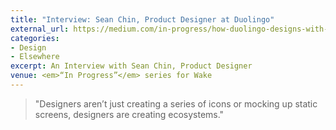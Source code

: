 ```yaml
---
title: "Interview: Sean Chin, Product Designer at Duolingo"
external_url: https://medium.com/in-progress/how-duolingo-designs-with-psychology-in-mind-d9472a707640
categories:
- Design
- Elsewhere
excerpt: An Interview with Sean Chin, Product Designer
venue: <em>“In Progress”</em> series for Wake
---
```


> "Designers aren’t just creating a series of icons or mocking up static screens, designers are creating ecosystems."
